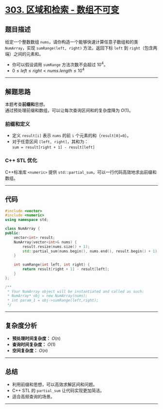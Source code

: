 # [303. 区域和检索 - 数组不可变](https://leetcode.cn/problems/range-sum-query-immutable)

## 题目描述

给定一个整数数组 `nums`，请你构造一个能够快速计算任意子数组和的类 `NumArray`，实现 `sumRange(left, right)` 方法，返回下标 `left` 到 `right`（包含两端）之间的元素和。

- 你可以假设调用 `sumRange` 方法次数不会超过 $10^4$。
- $0 \leq left \leq right < nums.length \leq 10^4$

---

## 解题思路

本题考查**前缀和**思想。  
通过预处理前缀和数组，可以让每次查询区间和的复杂度降为 $O(1)$。

### 前缀和定义

- 定义 `result[i]` 表示 `nums` 的前 `i` 个元素的和（`result[0]=0`）。
- 对于任意区间 `[left, right]`，其和为：  
  `sum = result[right + 1] - result[left]`

### C++ STL 优化

C++标准库 `<numeric>` 提供 `std::partial_sum`，可以一行代码高效地求出前缀和数组。

---

## 代码

```cpp
#include <vector>
#include <numeric>
using namespace std;

class NumArray {
public:
    vector<int> result;
    NumArray(vector<int>& nums) {
        result.resize(nums.size() + 1);
        std::partial_sum(nums.begin(), nums.end(), result.begin() + 1);
    }
    
    int sumRange(int left, int right) {
        return result[right + 1] - result[left];
    }
};

/**
 * Your NumArray object will be instantiated and called as such:
 * NumArray* obj = new NumArray(nums);
 * int param_1 = obj->sumRange(left,right);
 */
```

---

## 复杂度分析

- **预处理时间复杂度：** $O(n)$
- **查询时间复杂度：** $O(1)$
- **空间复杂度：** $O(n)$

---

## 总结

- 利用前缀和思想，可以高效求解区间和问题。
- C++ STL 的 `partial_sum` 让代码实现更加简洁。
- 适合高频查询的场景。

---
